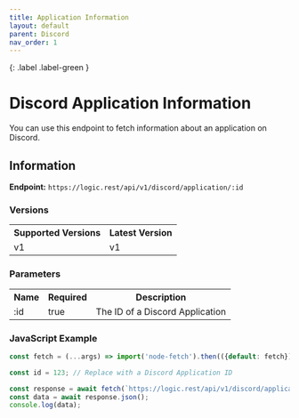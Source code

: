 ```yaml
---
title: Application Information
layout: default
parent: Discord
nav_order: 1
---
```

{: .label .label-green }
# **Discord Application Information**
You can use this endpoint to fetch information about an application on Discord.

## Information
**Endpoint:** `https://logic.rest/api/v1/discord/application/:id`

### Versions 
<table>
  <tr>
    <th>Supported Versions</th>
    <th>Latest Version</th>
  </tr>
  <tr>
    <td>v1</td>
    <td>v1</td>
  </tr>
</table>

### Parameters 
<table>
  <tr>
    <th>Name</th>
    <th>Required</th>
    <th>Description</th>
  </tr>
  <tr>
    <td>:id</td>
    <td>true</td>
    <td>The ID of a Discord Application</td>
  </tr>
</table>

### JavaScript Example
```javascript
const fetch = (...args) => import('node-fetch').then(({default: fetch}) => fetch(...args));

const id = 123; // Replace with a Discord Application ID

const response = await fetch(`https://logic.rest/api/v1/discord/application/${id}`);
const data = await response.json();
console.log(data);
```
